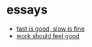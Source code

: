 # essays

- [fast is good, slow is fine](./essays/fastslow.mdx)
- [work should feel good](./essays/work.mdx)